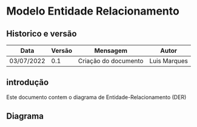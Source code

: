 # Modelo Entidade Relacionamento

## Historico e versão

| Data       | Versão | Mensagem             | Autor        |
| ---------- | ------ | -------------------- | ------------ |
| 03/07/2022 | 0.1    | Criação do documento | Luis Marques |

## introdução

Este documento contem o diagrama de Entidade-Relacionamento (DER)

## Diagrama
